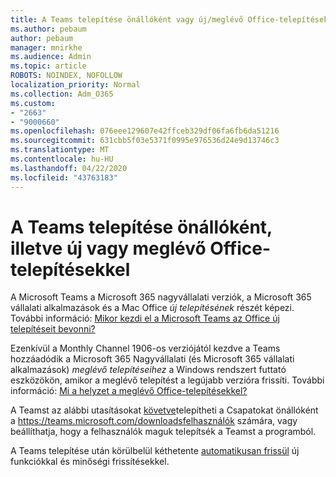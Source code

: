 ```yaml
---
title: A Teams telepítése önállóként vagy új/meglévő Office-telepítésekkel
ms.author: pebaum
author: pebaum
manager: mnirkhe
ms.audience: Admin
ms.topic: article
ROBOTS: NOINDEX, NOFOLLOW
localization_priority: Normal
ms.collection: Adm_O365
ms.custom:
- "2663"
- "9000660"
ms.openlocfilehash: 076eee129607e42ffceb329df06fa6fb6da51216
ms.sourcegitcommit: 631cbb5f03e5371f0995e976536d24e9d13746c3
ms.translationtype: MT
ms.contentlocale: hu-HU
ms.lasthandoff: 04/22/2020
ms.locfileid: "43763183"
---
```

# <a name="installing-teams-as-standalone-or-with-new-or-existing-office-installations"></a>A Teams telepítése önállóként, illetve új vagy meglévő Office-telepítésekkel

A Microsoft Teams a Microsoft 365 nagyvállalati verziók, a Microsoft 365 vállalati alkalmazások és a Mac Office *új telepítésének* részét képezi. További információ: [Mikor kezdi el a Microsoft Teams az Office új telepítéseit bevonni?](https://docs.microsoft.com/deployoffice/teams-install#when-will-microsoft-teams-start-being-included-with-new-installations-of-office-365-proplus)

Ezenkívül a Monthly Channel 1906-os verziójától kezdve a Teams hozzáadódik a Microsoft 365 Nagyvállalati (és Microsoft 365 vállalati alkalmazások) *meglévő telepítéseihez* a Windows rendszert futtató eszközökön, amikor a meglévő telepítést a legújabb verzióra frissíti. További információ: [Mi a helyzet a meglévő Office-telepítésekkel?](https://docs.microsoft.com/deployoffice/teams-install#what-about-existing-installations-of-office-365-proplus)

A Teamst az alábbi utasításokat [követve](https://docs.microsoft.com/MicrosoftTeams/msi-deployment)telepítheti a Csapatokat önállóként a https://teams.microsoft.com/downloadsfelhasználók számára, vagy beállíthatja, hogy a felhasználók maguk telepítsék a Teamst a programból.

A Teams telepítése után körülbelül kéthetente [automatikusan frissül](https://docs.microsoft.com/deployoffice/teams-install#feature-and-quality-updates-for-microsoft-teams) új funkciókkal és minőségi frissítésekkel. 

